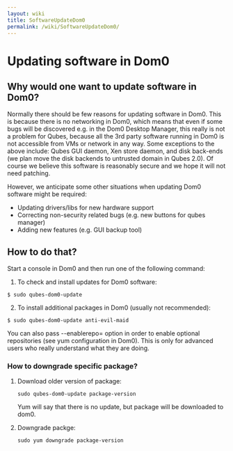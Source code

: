 ```yaml
---
layout: wiki
title: SoftwareUpdateDom0
permalink: /wiki/SoftwareUpdateDom0/
---
```


Updating software in Dom0
=========================

Why would one want to update software in Dom0?
----------------------------------------------

Normally there should be few reasons for updating software in Dom0. This is because there is no networking in Dom0, which means that even if some bugs will be discovered e.g. in the Dom0 Desktop Manager, this really is not a problem for Qubes, because all the 3rd party software running in Dom0 is not accessible from VMs or network in any way. Some exceptions to the above include: Qubes GUI daemon, Xen store daemon, and disk back-ends (we plan move the disk backends to untrusted domain in Qubes 2.0). Of course we believe this software is reasonably secure and we hope it will not need patching.

However, we anticipate some other situations when updating Dom0 software might be required:

-   Updating drivers/libs for new hardware support
-   Correcting non-security related bugs (e.g. new buttons for qubes manager)
-   Adding new features (e.g. GUI backup tool)

How to do that?
---------------

Start a console in Dom0 and then run one of the following command:

1) To check and install updates for Dom0 software:

``` {.wiki}
$ sudo qubes-dom0-update
```

2) To install additional packages in Dom0 (usually not recommended):

``` {.wiki}
$ sudo qubes-dom0-update anti-evil-maid
```

You can also pass --enablerepo= option in order to enable optional repositories (see yum configuration in Dom0). This is only for advanced users who really understand what they are doing.

### How to downgrade specific package?

1.  Download older version of package:

    ``` {.wiki}
    sudo qubes-dom0-update package-version
    ```

    Yum will say that there is no update, but package will be downloaded to dom0.

2.  Downgrade packge:

    ``` {.wiki}
    sudo yum downgrade package-version
    ```


